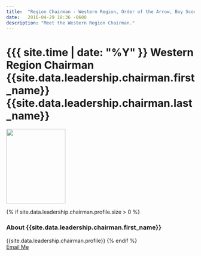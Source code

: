 ```yaml
---
title:  "Region Chairman - Western Region, Order of the Arrow, Boy Scouts of America"
date:   2016-04-29 18:36 -0600
description: "Meet the Western Region Chairman."
---
```


# {{{ site.time | date: "%Y" }} Western Region Chairman {{site.data.leadership.chairman.first_name}} {{site.data.leadership.chairman.last_name}}

<div class="text-center">
  <img src="{{ site.baseurl }}images/leadership/chairman.jpg" srcset="/images/leadership/chairman.jpg 2x" style="height: 200px; width: 158px;" class="img-thumbnail">
</div>

{% if site.data.leadership.chairman.profile.size > 0 %}
  <h3>About {{site.data.leadership.chairman.first_name}}</h3>
  {{site.data.leadership.chairman.profile}}
{% endif %}

<div class="text-center">
  <a href="mailto:{{site.data.leadership.chairman.email}}" class="btn btn-lg btn-default">Email Me</a>
</div>